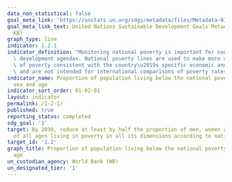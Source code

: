 ```yaml
---
data_non_statistical: false
goal_meta_link: 'https://unstats.un.org/sdgs/metadata/files/Metadata-01-02-01.pdf '
goal_meta_link_text: United Nations Sustainable Development Goals Metadata (PDF 98.2
  KB)
graph_type: line
indicator: 1.2.1
indicator_definition: "Monitoring national poverty is important for country-specific\
  \ development agendas. National poverty lines are used to make more accurate estimates\
  \ of poverty consistent with the country\u2019s specific economic and social circumstances,\
  \ and are not intended for international comparisons of poverty rates."
indicator_name: Proportion of population living below the national poverty line, by
  sex and age
indicator_sort_order: 01-02-01
layout: indicator
permalink: /1-2-1/
published: true
reporting_status: completed
sdg_goal: '1'
target: By 2030, reduce at least by half the proportion of men, women and children
  of all ages living in poverty in all its dimensions according to national definitions.
target_id: '1.2'
graph_title: Proportion of population living below the national poverty line, by sex and
  age
un_custodian_agency: World Bank (WB)
un_designated_tier: '1'
---
```

